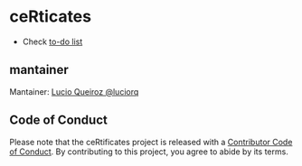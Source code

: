 # ceRticates

* Check [to-do list](TODO.md)

## mantainer

Mantainer: [Lucio Queiroz @luciorq](https://github.com/luciorq)

## Code of Conduct
  
  Please note that the ceRtificates project is released with a [Contributor Code of Conduct](https://contributor-covenant.org/version/2/0/CODE_OF_CONDUCT.html). By contributing to this project, you agree to abide by its terms.
